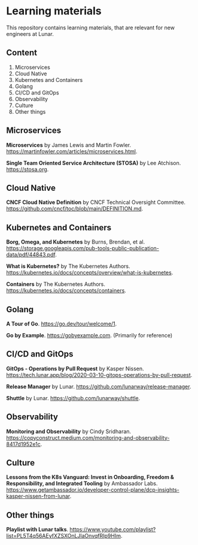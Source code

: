 # Learning materials

This repository contains learning materials, that are relevant for new engineers at Lunar.

## Content

1. Microservices
2. Cloud Native
3. Kubernetes and Containers
4. Golang
5. CI/CD and GitOps
6. Observability
7. Culture
8. Other things

## Microservices

**Microservices** by James Lewis and Martin Fowler. https://martinfowler.com/articles/microservices.html.

**Single Team Oriented Service Architecture (STOSA)** by Lee Atchison. https://stosa.org.

## Cloud Native

**CNCF Cloud Native Definition** by CNCF Technical Oversight Committee. https://github.com/cncf/toc/blob/main/DEFINITION.md.

## Kubernetes and Containers

**Borg, Omega, and Kubernetes** by Burns, Brendan, et al. https://storage.googleapis.com/pub-tools-public-publication-data/pdf/44843.pdf.

**What is Kubernetes?** by The Kubernetes Authors. https://kubernetes.io/docs/concepts/overview/what-is-kubernetes.

**Containers** by The Kubernetes Authors. https://kubernetes.io/docs/concepts/containers.

## Golang

**A Tour of Go**. https://go.dev/tour/welcome/1.

**Go by Example**. https://gobyexample.com. (Primarily for reference)

## CI/CD and GitOps

**GitOps - Operations by Pull Request** by Kasper Nissen. https://tech.lunar.app/blog/2020-03-10-gitops-operations-by-pull-request.

**Release Manager** by Lunar. https://github.com/lunarway/release-manager.

**Shuttle** by Lunar. https://github.com/lunarway/shuttle.

## Observability

**Monitoring and Observability** by Cindy Sridharan. https://copyconstruct.medium.com/monitoring-and-observability-8417d1952e1c.

## Culture

**Lessons from the K8s Vanguard: Invest in Onboarding, Freedom & Responsibility, and Integrated Tooling** by Ambassador Labs. https://www.getambassador.io/developer-control-plane/dcp-insights-kasper-nissen-from-lunar.

## Other things

**Playlist with Lunar talks**. https://www.youtube.com/playlist?list=PL5T4q56AEyfXZSXOnLJlaOnvqfRIp9HIm.
